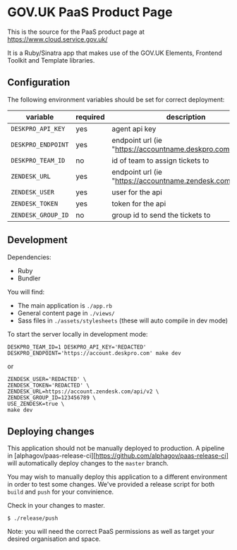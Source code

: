 # GOV.UK PaaS Product Page

This is the source for the PaaS product page at https://www.cloud.service.gov.uk/

It is a Ruby/Sinatra app that makes use of the GOV.UK Elements, Frontend Toolkit and Template libraries.

## Configuration

The following environment variables should be set for correct deployment:

| variable | required | description |
|---|---|---|
| `DESKPRO_API_KEY` | yes | agent api key |
| `DESKPRO_ENDPOINT` | yes | endpoint url (ie "https://accountname.deskpro.com") |
| `DESKPRO_TEAM_ID` | no | id of team to assign tickets to |
| `ZENDESK_URL` | yes | endpoint url (ie "https://accountname.zendesk.com/api/v2") |
| `ZENDESK_USER` | yes | user for the api |
| `ZENDESK_TOKEN` | yes | token for the api |
| `ZENDESK_GROUP_ID` | no | group id to send the tickets to |

## Development

Dependencies:

* Ruby
* Bundler

You will find:

* The main application is `./app.rb`
* General content page in `./views/`
* Sass files in `./assets/stylesheets` (these will auto compile in dev mode)

To start the server locally in development mode:

```
DESKPRO_TEAM_ID=1 DESKPRO_API_KEY='REDACTED' DESKPRO_ENDPOINT='https://account.deskpro.com' make dev
```

or

```
ZENDESK_USER='REDACTED' \
ZENDESK_TOKEN='REDACTED' \
ZENDESK_URL=https://account.zendesk.com/api/v2 \
ZENDESK_GROUP_ID=123456789 \
USE_ZENDESK=true \
make dev
```

## Deploying changes

This application should not be manually deployed to production. A pipeline
in [alphagov/paas-release-ci][https://github.com/alphagov/paas-release-ci]
will automatically deploy changes to the `master` branch.

You may wish to manually deploy this application to a different
environment in order to test some changes. We've provided a release
script for both `build` and `push` for your convinience.

Check in your changes to master.

```
$ ./release/push
```

Note: you will need the correct PaaS permissions as well as target your
desired organisation and space.

